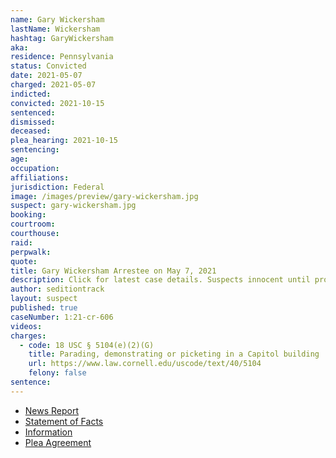 ```yaml
---
name: Gary Wickersham
lastName: Wickersham
hashtag: GaryWickersham
aka:
residence: Pennsylvania
status: Convicted
date: 2021-05-07
charged: 2021-05-07
indicted:
convicted: 2021-10-15
sentenced:
dismissed:
deceased:
plea_hearing: 2021-10-15
sentencing:
age:
occupation:
affiliations:
jurisdiction: Federal
image: /images/preview/gary-wickersham.jpg
suspect: gary-wickersham.jpg
booking:
courtroom:
courthouse:
raid:
perpwalk:
quote:
title: Gary Wickersham Arrestee on May 7, 2021
description: Click for latest case details. Suspects innocent until proven guilty.
author: seditiontrack
layout: suspect
published: true
caseNumber: 1:21-cr-606
videos:
charges:
  - code: 18 USC § 5104(e)(2)(G)
    title: Parading, demonstrating or picketing in a Capitol building
    url: https://www.law.cornell.edu/uscode/text/40/5104
    felony: false
sentence:
---
```


- [News Report](https://www.thedailybeast.com/pennsylvania-man-gary-wickersham-arrested-in-capitol-riot-i-can-enter-the-capitol-because-i-pay-my-taxes)
- [Statement of Facts](https://www.justice.gov/usao-dc/case-multi-defendant/file/1443386/download)
- [Information](https://www.justice.gov/usao-dc/case-multi-defendant/file/1439596/download)
- [Plea Agreement](https://www.justice.gov/usao-dc/case-multi-defendant/file/1443381/download)
